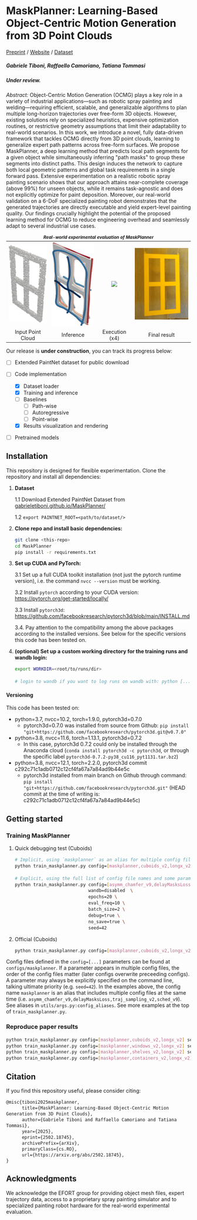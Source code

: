 # MaskPlanner: Learning-Based Object-Centric Motion Generation from 3D Point Clouds

[Preprint]() / [Website](https://gabrieletiboni.github.io/maskplanner/) / [Dataset](https://gabrieletiboni.github.io/maskplanner/)
<!-- [Video](https://gabrieletiboni.github.io/maskplanner/) -->

##### Gabriele Tiboni, Raffaello Camoriano, Tatiana Tommasi

##### Under review.

*Abstract:* Object-Centric Motion Generation (OCMG) plays a key role in a variety of industrial applications—such as robotic spray painting and welding—requiring efficient, scalable, and generalizable algorithms to plan multiple long-horizon trajectories over free-form 3D objects. However, existing solutions rely on specialized heuristics, expensive optimization routines, or restrictive geometry assumptions that limit their adaptability to real-world scenarios. In this work, we introduce a novel, fully data-driven framework that tackles OCMG directly from 3D point clouds, learning to generalize expert path patterns across free-form surfaces. We propose MaskPlanner, a deep learning method that predicts local path segments for a given object while simultaneously inferring "path masks" to group these segments into distinct paths. This design induces the network to capture both local geometric patterns and global task requirements in a single forward pass. Extensive experimentation on a realistic robotic spray painting scenario shows that our approach attains near-complete coverage (above 99%) for unseen objects, while it remains task-agnostic and does not explicitly optimize for paint deposition. Moreover, our real-world validation on a 6-DoF specialized painting robot demonstrates that the generated trajectories are directly executable and yield expert-level painting quality. Our findings crucially highlight the potential of the proposed learning method for OCMG to reduce engineering overhead and seamlessly adapt to several industrial use cases.

<!--![maskplanner_overview](docs/assets/img/maskplanner_overview.png)-->
<table style="text-align: center;">
  <thead>
    <tr>
      <td align="center" style="font-size: smaller; font-weight: bold; text-align: center;" colspan="4"><em>Real-world experimental evaluation of MaskPlanner</em></td>
    </tr>
  </thead>
  <tr>
    <td><img src="docs/assets/img/realworld_pc.png" width="150" /></td>
    <td><img src="docs/assets/img/realworld_predictions_postprocessed.png" width="150" /></td>
    <td><img src="docs/assets/img/realworld_execution.gif" width="200" /></td>
    <td><img src="docs/assets/img/realworld_final.png" width="222" /></td>
  </tr>
  <tr>
    <td align="center">Input Point Cloud</td>
    <td align="center">Inference</td>
    <td align="center">Execution (x4)</td>
    <td align="center">Final result</td>
  </tr>
</table>

Our release is **under construction**, you can track its progress below:

- [ ] Extended PaintNet dataset for public download
- [ ] Code implementation
  - [x] Dataset loader
  - [x] Training and inference
  - [ ] Baselines
    - [ ] Path-wise
    - [ ] Autoregressive
    - [ ] Point-wise
  - [x] Results visualization and rendering
- [ ] Pretrained models


## Installation

This repository is designed for flexible experimentation. Clone the repository and install all dependencies:

1.  **Dataset**
    
    1.1 Download Extended PaintNet Dataset from [gabrieletiboni.github.io/MaskPlanner/](https://gabrieletiboni.github.io/MaskPlanner/)

    1.2 `export PAINTNET_ROOT=<path/to/dataset/>`

2. **Clone repo and install basic dependencies:**
    ```bash
    git clone <this-repo>
    cd MaskPlanner
    pip install -r requirements.txt
    ```

3.  **Set up CUDA and PyTorch:**

    3.1 Set up a full CUDA toolkit installation (not just the pytorch runtime version), i.e. the command `nvcc --version` must be working.

    3.2 Install `pytorch` according to your CUDA version: https://pytorch.org/get-started/locally/

    3.3 Install `pytorch3d`: https://github.com/facebookresearch/pytorch3d/blob/main/INSTALL.md

    3.4. Pay attention to the compatibility among the above packages according to the installed versions. See below for the specific versions this code has been tested on.


4. **(optional) Set up a custom working directory for the training runs and wandb login:**
    ```bash
    export WORKDIR=<root/to/runs/dir>

    # login to wandb if you want to log runs on wandb with: python [...] wandb=online
    ```


#### Versioning 
This code has been tested on:
- python=3.7, nvcc=10.2, torch=1.9.0, pytorch3d=0.7.0
  - pytorch3d=0.7.0 was installed from source from Github: `pip install "git+https://github.com/facebookresearch/pytorch3d.git@v0.7.0"`
- python=3.8, nvcc=11.6, torch=1.13.1, pytorch3d=0.7.2
  - In this case, pytorch3d 0.7.2 could only be installed through the Anaconda cloud (`conda install pytorch3d -c pytorch3d`, or through the specific label `pytorch3d-0.7.2-py38_cu116_pyt1131.tar.bz2`)
- python=3.8, nvcc=12.1, torch=2.2.0, pytorch3d commit c292c71c1adb0712c12cf4fa67a7a84ad9b44e5c
    - pytorch3d installed from main branch on Github through command: `pip install "git+https://github.com/facebookresearch/pytorch3d.git"` (HEAD commit at the time of writing is: c292c71c1adb0712c12cf4fa67a7a84ad9b44e5c)



## Getting started

### Training MaskPlanner
1. Quick debugging test (Cuboids)
    ```bash
    # Implicit, using `maskplanner` as an alias for multiple config files
    python train_maskplanner.py config=[maskplanner,cuboids_v2,longx_v2,debug] seed=42

    # Explicit, using the full list of config file names and some parameters explicitly. Equivalent to the above command.
    python train_maskplanner.py config=[asymm_chamfer_v9,delayMasksLoss,traj_sampling_v2,sched_v9,cuboids_v2,longx_v2] \
                                wandb=disabled  \
                                epochs=20 \
                                eval_freq=10 \
                                batch_size=2 \
                                debug=true \
                                no_save=true \
                                seed=42
    ```

2. Official (Cuboids)
    ```bash
    python train_maskplanner.py config=[maskplanner,cuboids_v2,longx_v2] seed=42
    ```

Config files defined in the `config=[...]` parameters can be found at `configs/maskplanner`. If a parameter appears in multiple config files, the order of the config files matter (later configs overwrite preceeding configs). A parameter may always be explicitly specified on the command line, talking ultimate priority (e.g. `seed=42`).
In the examples above, the config name `maskplanner` is an alias that includes multiple config files at the same time (i.e. `asymm_chamfer_v9,delayMasksLoss,traj_sampling_v2,sched_v9`). See aliases in `utils/args.py:config_aliases`.
See more examples at the top of `train_maskplanner.py`.


### Reproduce paper results
```bash
python train_maskplanner.py config=[maskplanner,cuboids_v2,longx_v2] seed=42
python train_maskplanner.py config=[maskplanner,windows_v2,longx_v2] seed=42
python train_maskplanner.py config=[maskplanner,shelves_v2,longx_v2] seed=42
python train_maskplanner.py config=[maskplanner,containers_v2,longx_v2] seed=42
```



## Citation

If you find this repository useful, please consider citing:
```
@misc{tiboni2025maskplanner,
      title={MaskPlanner: Learning-Based Object-Centric Motion Generation from 3D Point Clouds}, 
      author={Gabriele Tiboni and Raffaello Camoriano and Tatiana Tommasi},
      year={2025},
      eprint={2502.18745},
      archivePrefix={arXiv},
      primaryClass={cs.RO},
      url={https://arxiv.org/abs/2502.18745}, 
}
```



## Acknowledgments

We acknowledge the EFORT group for providing object mesh files, expert trajectory data, access to a proprietary spray painting simulator and to specialized painting robot hardware for the real-world experimental evaluation.
